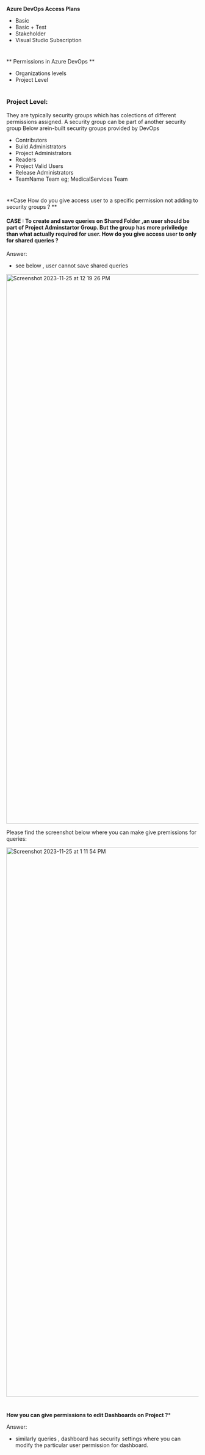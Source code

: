 **Azure DevOps Access Plans**
- Basic
- Basic + Test
- Stakeholder
- Visual Studio Subscription
#

** Permissions in Azure DevOps **
- Organizations levels
- Project Level

#
### Project Level: 
They are typically security groups which has colections of different permissions assigned.
A security group can be part of another security group 
Below arein-built security groups provided by DevOps
- Contributors
- Build Administrators
- Project Administrators
- Readers
- Project Valid Users
- Release Administrators
- TeamName Team eg; MedicalServices Team
#
**Case How do you give access user to a specific permission not adding to security groups ? **

#### CASE : To create and save queries on Shared Folder ,an user should be part of Project Adminstartor Group. But the group has more priviledge than what actually required for user. How do you give access user to only for shared queries ?

Answer:
 -  see below , user cannot save shared queries
<img width="1440" alt="Screenshot 2023-11-25 at 12 19 26 PM" src="https://github.com/kamil467/az400/assets/31802480/e7d990cb-a115-4dfb-8c1f-810b82f8883b">

Please find the screenshot below where you can make give premissions for queries:

<img width="1440" alt="Screenshot 2023-11-25 at 1 11 54 PM" src="https://github.com/kamil467/az400/assets/31802480/bfe98f45-25af-4006-98ad-fc6124e72cd7">

#
**How you can give permissions to edit Dashboards on Project ?***

Answer:
- similarly queries , dashboard has security settings where you can modify the particular user permission for dashboard.

#





